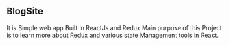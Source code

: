## BlogSite
It is Simple web app Built in ReactJs and Redux Main purpose of this Project is to learn more about Redux and various state Management tools in React.
